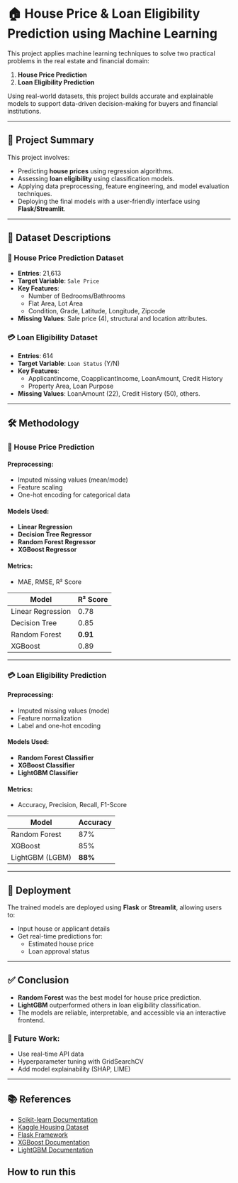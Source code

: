 # 🏠 House Price & Loan Eligibility Prediction using Machine Learning

This project applies machine learning techniques to solve two practical problems in the real estate and financial domain:

1. **House Price Prediction**  
2. **Loan Eligibility Prediction**

Using real-world datasets, this project builds accurate and explainable models to support data-driven decision-making for buyers and financial institutions.

---

## 📌 Project Summary

This project involves:
- Predicting **house prices** using regression algorithms.
- Assessing **loan eligibility** using classification models.
- Applying data preprocessing, feature engineering, and model evaluation techniques.
- Deploying the final models with a user-friendly interface using **Flask/Streamlit**.

---

## 🏡 Dataset Descriptions

### 📁 House Price Prediction Dataset
- **Entries**: 21,613  
- **Target Variable**: `Sale Price`  
- **Key Features**:
  - Number of Bedrooms/Bathrooms
  - Flat Area, Lot Area
  - Condition, Grade, Latitude, Longitude, Zipcode
- **Missing Values**: Sale price (4), structural and location attributes.

### 💳 Loan Eligibility Dataset
- **Entries**: 614  
- **Target Variable**: `Loan Status` (Y/N)  
- **Key Features**:
  - ApplicantIncome, CoapplicantIncome, LoanAmount, Credit History
  - Property Area, Loan Purpose
- **Missing Values**: LoanAmount (22), Credit History (50), others.

---

## 🛠️ Methodology

### 🏡 House Price Prediction
#### Preprocessing:
- Imputed missing values (mean/mode)
- Feature scaling
- One-hot encoding for categorical data

#### Models Used:
- **Linear Regression**
- **Decision Tree Regressor**
- **Random Forest Regressor**
- **XGBoost Regressor**

#### Metrics:
- MAE, RMSE, R² Score

| Model               | R² Score |
|---------------------|----------|
| Linear Regression   | 0.78     |
| Decision Tree       | 0.85     |
| Random Forest       | **0.91** |
| XGBoost             | 0.89     |

---

### 💳 Loan Eligibility Prediction
#### Preprocessing:
- Imputed missing values (mode)
- Feature normalization
- Label and one-hot encoding

#### Models Used:
- **Random Forest Classifier**
- **XGBoost Classifier**
- **LightGBM Classifier**

#### Metrics:
- Accuracy, Precision, Recall, F1-Score

| Model               | Accuracy |
|---------------------|----------|
| Random Forest       | 87%      |
| XGBoost             | 85%      |
| LightGBM (LGBM)     | **88%**  |

---

## 🚀 Deployment

The trained models are deployed using **Flask** or **Streamlit**, allowing users to:
- Input house or applicant details
- Get real-time predictions for:
  - Estimated house price
  - Loan approval status

---

## ✅ Conclusion

- **Random Forest** was the best model for house price prediction.
- **LightGBM** outperformed others in loan eligibility classification.
- The models are reliable, interpretable, and accessible via an interactive frontend.

### 🔮 Future Work:
- Use real-time API data
- Hyperparameter tuning with GridSearchCV
- Add model explainability (SHAP, LIME)

---

## 📚 References

- [Scikit-learn Documentation](https://scikit-learn.org/)
- [Kaggle Housing Dataset](https://www.kaggle.com/datasets)
- [Flask Framework](https://flask.palletsprojects.com/)
- [XGBoost Documentation](https://xgboost.readthedocs.io/)
- [LightGBM Documentation](https://lightgbm.readthedocs.io/)

## How to run this

